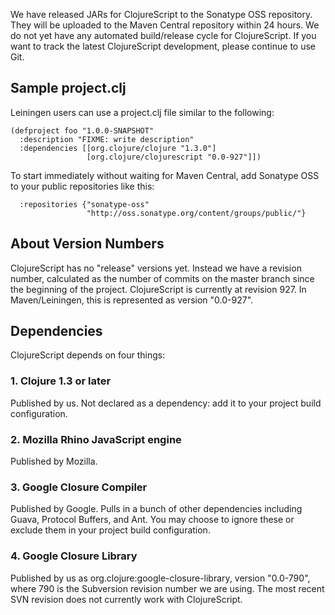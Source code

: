 
We have released JARs for ClojureScript to the Sonatype OSS
repository.  They will be uploaded to the Maven Central repository
within 24 hours.
We do not yet have any automated build/release cycle for
ClojureScript. If you want to track the latest ClojureScript
development, please continue to use Git.


## Sample project.clj

Leiningen users can use a project.clj file similar to the following:

    (defproject foo "1.0.0-SNAPSHOT"
      :description "FIXME: write description"
      :dependencies [[org.clojure/clojure "1.3.0"]
                     [org.clojure/clojurescript "0.0-927"]])

To start immediately without waiting for Maven Central, add Sonatype
OSS to your public repositories like this:

      :repositories {"sonatype-oss"
                     "http://oss.sonatype.org/content/groups/public/"}


## About Version Numbers

ClojureScript has no "release" versions yet. Instead we have a
revision number, calculated as the number of commits on the master
branch since the beginning of the project. ClojureScript is currently
at revision 927. In Maven/Leiningen, this is represented as version
"0.0-927".


## Dependencies

ClojureScript depends on four things:

### 1. Clojure 1.3 or later

Published by us. Not declared as a dependency: add it to your project
build configuration.

### 2. Mozilla Rhino JavaScript engine

Published by Mozilla.

### 3. Google Closure Compiler

Published by Google. Pulls in a bunch of other dependencies including
Guava, Protocol Buffers, and Ant. You may choose to ignore these or
exclude them in your project build configuration.

### 4. Google Closure Library

Published by us as org.clojure:google-closure-library, version
"0.0-790", where 790 is the Subversion revision number we are using.
The most recent SVN revision does not currently work with
ClojureScript.